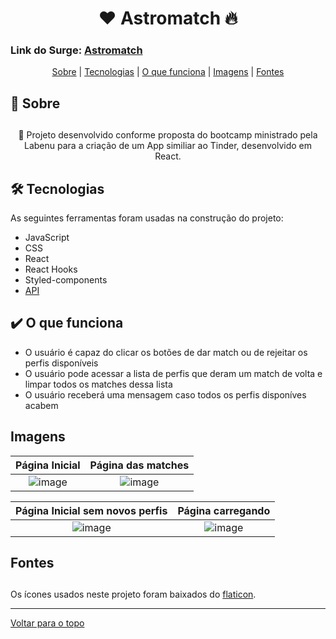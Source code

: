 <h1 align="center" id="top" border="none">❤️ Astromatch 🔥</h1>

### Link do Surge: <a href="https://ossified-underwear.surge.sh/" target="_blank" title="Astromatch">Astromatch</a>

<div align="center">
<a href="#sobre">Sobre</a> | <a href="#tecnologias">Tecnologias</a> | <a href="#funciona">O que funciona</a> | <a href='#img'>Imagens</a> | <a href='fontes'>Fontes</a>
</div>

## <h2 id="sobre">📓 Sobre<h2>

<p align="center">🚀 Projeto desenvolvido conforme proposta do bootcamp ministrado pela Labenu para a criação de um App similiar ao Tinder, desenvolvido em React.</p>

## <h2 id="tecnologias">🛠️ Tecnologias</h2> 
As seguintes ferramentas foram usadas na construção do projeto:

* JavaScript
* CSS
* React
* React Hooks
* Styled-components
* <a href="https://documenter.getpostman.com/view/7549981/SW12yx56?version=latest" target="_blank">API</a>

## <h2 id="funciona">✔️ O que funciona</h2>

* O usuário é capaz do clicar os botões de dar match ou de rejeitar os perfis disponíveis
* O usuário pode acessar a lista de perfis que deram um match de volta e limpar todos os matches dessa lista
* O usuário receberá uma mensagem caso todos os perfis disponíves acabem

## <h2 id="img">Imagens</h2>

Página Inicial  | Página das matches
:-------------------------:|:-------------------------:
![image](https://user-images.githubusercontent.com/94647334/159585404-0196857a-fd4c-4d64-9e8e-d33681636080.png) | ![image](https://user-images.githubusercontent.com/94647334/159585753-08784bd0-8085-4860-a0c8-60cc137232ff.png)

Página Inicial sem novos perfis  | Página carregando
:-------------------------:|:-------------------------:
![image](https://user-images.githubusercontent.com/94647334/159585835-9564b987-f5d8-45aa-bcec-cda5967c3f3f.png) | ![image](https://user-images.githubusercontent.com/94647334/159586522-53f34671-4436-47d6-812d-2f04371974a0.png)

  
## <h2 id="fontes">Fontes<h2>
  
<p>Os ícones usados neste projeto foram baixados do <a href="https://www.flaticon.com/" target="blank">flaticon</a>.</p>
  
________________________________________

<a href='#top'>Voltar para o topo</a>
